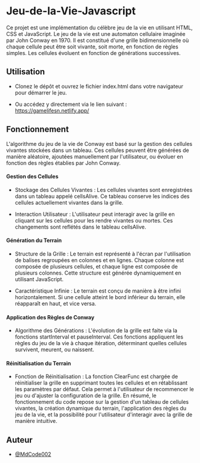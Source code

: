 
# Jeu-de-la-Vie-Javascript

Ce projet est une implémentation du célèbre jeu de la vie en utilisant HTML, CSS et JavaScript. Le jeu de la vie est une automaton cellulaire imaginée par John Conway en 1970. Il est constitué d'une grille bidimensionnelle où chaque cellule peut être soit vivante, soit morte, en fonction de règles simples. Les cellules évoluent en fonction de générations successives.


## Utilisation
- Clonez le dépôt et ouvrez le fichier index.html dans votre navigateur pour démarrer le jeu.

- Ou accédez y directement via le lien suivant : https://gamelifesn.netlify.app/
## Fonctionnement
L'algorithme du jeu de la vie de Conway est basé sur la gestion des cellules vivantes stockées dans un tableau. Ces cellules peuvent être générées de manière aléatoire, ajoutées manuellement par l'utilisateur, ou évoluer en fonction des règles établies par John Conway.

#### Gestion des Cellules
- Stockage des Cellules Vivantes : Les cellules vivantes sont enregistrées dans un tableau appelé cellsAlive. Ce tableau conserve les indices des cellules actuellement vivantes dans la grille.

- Interaction Utilisateur : L'utilisateur peut interagir avec la grille en cliquant sur les cellules pour les rendre vivantes ou mortes. Ces changements sont reflétés dans le tableau cellsAlive.

#### Génération du Terrain
- Structure de la Grille : Le terrain est représenté à l'écran par l'utilisation de balises <span> regroupées en colonnes et en lignes. Chaque colonne est composée de plusieurs cellules, et chaque ligne est composée de plusieurs colonnes. Cette structure est générée dynamiquement en utilisant JavaScript.

- Caractéristique Infinie : Le terrain est conçu de manière à être infini horizontalement. Si une cellule atteint le bord inférieur du terrain, elle réapparaît en haut, et vice versa.

#### Application des Règles de Conway
- Algorithme des Générations : L'évolution de la grille est faite via la fonctions startInterval et pauseInterval. Ces fonctions appliquent les règles du jeu de la vie à chaque itération, déterminant quelles cellules survivent, meurent, ou naissent.
#### Réinitialisation du Terrain
- Fonction de Réinitialisation : La fonction ClearFunc est chargée de réinitialiser la grille en supprimant toutes les cellules et en rétablissant les paramètres par défaut. Cela permet à l'utilisateur de recommencer le jeu ou d'ajuster la configuration de la grille.
En résumé, le fonctionnement du code repose sur la gestion d'un tableau de cellules vivantes, la création dynamique du terrain, l'application des règles du jeu de la vie, et la possibilité pour l'utilisateur d'interagir avec la grille de manière intuitive.
## Auteur

- [@MdCode002](https://github.com/MdCode002)

